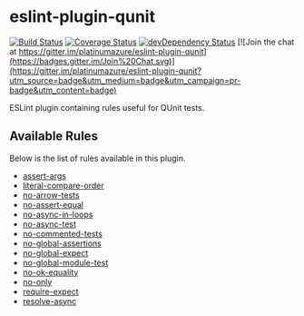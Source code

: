 # eslint-plugin-qunit

[![Build Status](https://travis-ci.org/platinumazure/eslint-plugin-qunit.svg?branch=master)](https://travis-ci.org/platinumazure/eslint-plugin-qunit)
[![Coverage Status](https://coveralls.io/repos/platinumazure/eslint-plugin-qunit/badge.svg?branch=master&service=github)](https://coveralls.io/github/platinumazure/eslint-plugin-qunit?branch=master)
[![devDependency Status](https://david-dm.org/platinumazure/eslint-plugin-qunit/dev-status.svg)](https://david-dm.org/platinumazure/eslint-plugin-qunit#info=devDependencies)
[![Join the chat at https://gitter.im/platinumazure/eslint-plugin-qunit](https://badges.gitter.im/Join%20Chat.svg)](https://gitter.im/platinumazure/eslint-plugin-qunit?utm_source=badge&utm_medium=badge&utm_campaign=pr-badge&utm_content=badge)

ESLint plugin containing rules useful for QUnit tests.

## Available Rules

Below is the list of rules available in this plugin.

* [assert-args](./docs/rules/assert-args.md)
* [literal-compare-order](./docs/rules/literal-compare-order.md)
* [no-arrow-tests](./docs/rules/no-arrow-tests.md)
* [no-assert-equal](./docs/rules/no-assert-equal.md)
* [no-async-in-loops](./docs/rules/no-async-in-loops.md)
* [no-async-test](./docs/rules/no-async-test.md)
* [no-commented-tests](./docs/rules/no-commented-tests.md)
* [no-global-assertions](./docs/rules/no-global-assertions.md)
* [no-global-expect](./docs/rules/no-global-expect.md)
* [no-global-module-test](./docs/rules/no-global-module-test.md)
* [no-ok-equality](./docs/rules/no-ok-equality.md)
* [no-only](./docs/rules/no-only.md)
* [require-expect](./docs/rules/require-expect.md)
* [resolve-async](./docs/rules/resolve-async.md)
